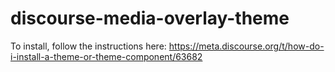 # discourse-media-overlay-theme

To install, follow the instructions here: https://meta.discourse.org/t/how-do-i-install-a-theme-or-theme-component/63682
